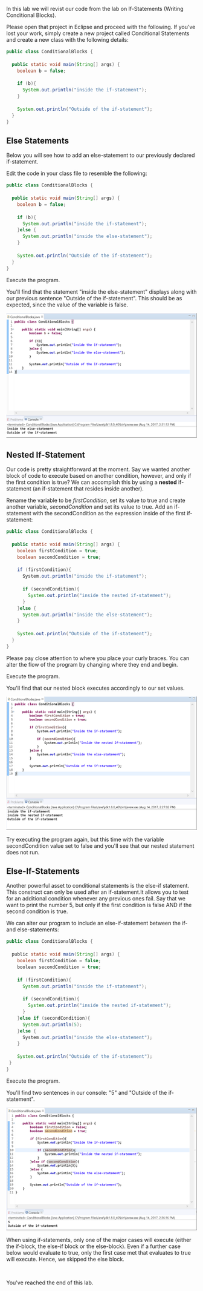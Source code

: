 In this lab we will revist our code from the lab on If-Statements (Writing Conditional Blocks).

Please open that project in Eclipse and proceed with the following. If you've lost your work, simply create a new project called Conditional Statements and create a new class with the following details:

```java
public class ConditionalBlocks {

  public static void main(String[] args) {
    boolean b = false;

    if (b){
      System.out.println("inside the if-statement");
    }

    System.out.println("Outside of the if-statement");
  }
}
```

Else Statements
---------------

Below you will see how to add an else-statement to our previously declared if-statement. 

Edit the code in your class file to resemble the following:

```java
public class ConditionalBlocks {

  public static void main(String[] args) {
    boolean b = false;

    if (b){
      System.out.println("inside the if-statement");
    }else {
      System.out.println("inside the else-statement");
    }

    System.out.println("Outside of the if-statement");
  }
}
```



Execute the program.

You'll find that the statement "inside the else-statement" displays along with our previous sentence "Outside of the if-statement". This should be as expected, since the value of the variable is false.

![](images/image-1.png)

Nested If-Statement
-------------------

Our code is pretty straightforward at the moment. Say we wanted another block of code to execute based on another condition, however, and only if the first condition is true? We can accomplish this by using a **nested** if-statement (an if-statement that resides inside another).

Rename the variable to be _firstCondition_, set its value to true and create another variable, _secondCondition_ and set its value to true. Add an if-statement with the secondCondition as the expression inside of the first if-statement:

```java
public class ConditionalBlocks {

  public static void main(String[] args) {
    boolean firstCondition = true;
    boolean secondCondition = true;

    if (firstCondition){
      System.out.println("inside the if-statement");

      if (secondCondition){
        System.out.println("inside the nested if-statement");
      }
    }else {
      System.out.println("inside the else-statement");
    }

    System.out.println("Outside of the if-statement");
  }
}
```
Please pay close attention to where you place your curly braces. You can alter the flow of the program by changing where they end and begin. 

Execute the program.

You'll find that our nested block executes accordingly to our set values.

![](images/image-2.png)

Try executing the program again, but this time with the variable secondCondition value set to false and you'll see that our nested statement does not run.

Else-If-Statements
------------------

Another powerful asset to conditional statements is the else-if statement. This construct can only be used after an if-statement.It allows you to test for an additional condition whenever any previous ones fail. Say that we want to print the number 5, but only if the first condition is false AND if the second condition is true.

We can alter our program to include an else-if-statement between the if- and else-statements:

```java
public class ConditionalBlocks {

  public static void main(String[] args) {
    boolean firstCondition = false;
    boolean secondCondition = true;

    if (firstCondition){
      System.out.println("inside the if-statement");

      if (secondCondition){
        System.out.println("inside the nested if-statement");
      }
    }else if (secondCondition){
      System.out.println(5);
    }else {
      System.out.println("inside the else-statement");
    }

    System.out.println("Outside of the if-statement");
 }
}
```

Execute the program.

You'll find two sentences in our console: "5" and "Outside of the if-statement".

![](images/image-3.png)

When using if-statements, only one of the major cases will execute (either the if-block, the else-if block or the else-block). Even if a further case below would evaluate to true, only the first case met that evaluates to true will execute. Hence, we skipped the else block.

  
 

You've reached the end of this lab.
